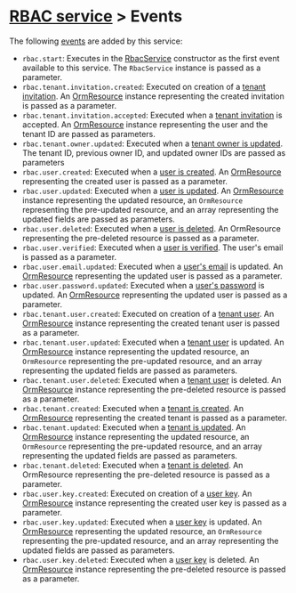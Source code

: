 # [RBAC service](README.md) > Events

The following [events](https://github.com/bayfrontmedia/bones/blob/master/docs/services/events.md) are added by this
service:

- `rbac.start`: Executes in the [RbacService](rbacservice.md) constructor as the first event available to this service. 
  The `RbacService` instance is passed as a parameter.
- `rbac.tenant.invitation.created`: Executed on creation of a [tenant invitation](models/tenantinvitations.md).
  An [OrmResource](https://github.com/bayfrontmedia/bones-service-orm/blob/master/docs/ormresource.md) instance
  representing the created invitation is passed as a parameter.
- `rbac.tenant.invitation.accepted`: Executed when a [tenant invitation](models/tenantinvitations.md) is
  accepted.
  An [OrmResource](https://github.com/bayfrontmedia/bones-service-orm/blob/master/docs/ormresource.md) instance
  representing the user and the tenant ID are passed as parameters.
- `rbac.tenant.owner.updated`: Executed when a [tenant owner is updated](models/tenants.md). The tenant ID,
  previous owner ID, and updated owner IDs are passed as parameters
- `rbac.user.created`: Executed when a [user is created](models/users.md). An [OrmResource](https://github.com/bayfrontmedia/bones-service-orm/blob/master/docs/ormresource.md) representing the created user
  is passed as a parameter.
- `rbac.user.updated`: Executed when a [user is updated](models/users.md).
  An [OrmResource](https://github.com/bayfrontmedia/bones-service-orm/blob/master/docs/ormresource.md) instance
  representing the updated resource,
  an `OrmResource` representing the pre-updated resource, and an array representing the updated fields are passed as
  parameters.
- `rbac.user.deleted`: Executed when a [user is deleted](models/users.md). An OrmResource representing the pre-deleted resource
  is passed as a parameter.
- `rbac.user.verified`: Executed when a [user is verified](models/users.md#verify). The user's email is passed as a
  parameter.
- `rbac.user.email.updated`: Executed when a [user's email](models/users.md) is updated.
  An [OrmResource](https://github.com/bayfrontmedia/bones-service-orm/blob/master/docs/ormresource.md) representing the
  updated user is passed as a parameter.
- `rbac.user.password.updated`: Executed when a [user's password](models/users.md) is updated.
  An [OrmResource](https://github.com/bayfrontmedia/bones-service-orm/blob/master/docs/ormresource.md) representing the
  updated user is passed as a parameter.
- `rbac.tenant.user.created`: Executed on creation of a [tenant user](models/tenantusers.md).
  An [OrmResource](https://github.com/bayfrontmedia/bones-service-orm/blob/master/docs/ormresource.md) instance
  representing the created tenant user is passed as a parameter.
- `rbac.tenant.user.updated`: Executed when a [tenant user](models/tenantusers.md) is updated.
  An [OrmResource](https://github.com/bayfrontmedia/bones-service-orm/blob/master/docs/ormresource.md) instance
  representing the updated resource,
  an `OrmResource` representing the pre-updated resource, and an array representing the updated fields are passed as
  parameters.
- `rbac.tenant.user.deleted`: Executed when a [tenant user](models/tenantusers.md) is deleted.
  An [OrmResource](https://github.com/bayfrontmedia/bones-service-orm/blob/master/docs/ormresource.md) instance
  representing the pre-deleted resource
  is passed as a parameter.
- `rbac.tenant.created`: Executed when a [tenant is created](models/tenants.md). An [OrmResource](https://github.com/bayfrontmedia/bones-service-orm/blob/master/docs/ormresource.md) representing the created tenant
  is passed as a parameter.
- `rbac.tenant.updated`: Executed when a [tenant is updated](models/tenants.md).
  An [OrmResource](https://github.com/bayfrontmedia/bones-service-orm/blob/master/docs/ormresource.md) instance
  representing the updated resource,
  an `OrmResource` representing the pre-updated resource, and an array representing the updated fields are passed as
  parameters.
- `rbac.tenant.deleted`: Executed when a [tenant is deleted](models/tenants.md). An OrmResource representing the pre-deleted resource
  is passed as a parameter.
- `rbac.user.key.created`: Executed on creation of a [user key](models/userkeys.md).
  An [OrmResource](https://github.com/bayfrontmedia/bones-service-orm/blob/master/docs/ormresource.md) instance
  representing the created user key is passed as a parameter.
- `rbac.user.key.updated`: Executed when a [user key](models/userkeys.md) is updated.
  An [OrmResource](https://github.com/bayfrontmedia/bones-service-orm/blob/master/docs/ormresource.md) representing the
  updated resource,
  an `OrmResource` representing the pre-updated resource, and an array representing the updated fields are passed as
  parameters.
- `rbac.user.key.deleted`: Executed when a [user key](models/userkeys.md) is deleted.
  An [OrmResource](https://github.com/bayfrontmedia/bones-service-orm/blob/master/docs/ormresource.md) instance
  representing the pre-deleted resource
  is passed as a parameter.